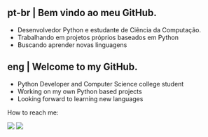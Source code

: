 ## pt-br | Bem vindo ao meu GitHub.
 - Desenvolvedor Python e estudante de Ciência da Computação.  
 - Trabalhando em projetos próprios baseados em Python  
 - Buscando aprender novas linguagens

## eng | Welcome to my GitHub.
 - Python Developer and Computer Science college student    
 - Working on my own Python based projects    
 - Looking forward to learning new languages 

How to reach me:
<div align="left">
  <a href="https://www.linkedin.com/in/paulo-ricardo-sv1/" target="_blank" ><img src="https://img.shields.io/badge/LinkedIn-0077B5?style=for-the-badge&logo=linkedin&logoColor=white" target="_blank"></a>
  <a href="mailto:plricardo504@gmai.com" target="_blank" ><img src="https://img.shields.io/badge/Gmail-D14836?style=for-the-badge&logo=gmail&logoColor=white" target="_blank"></a>
   <div/>
 
 
